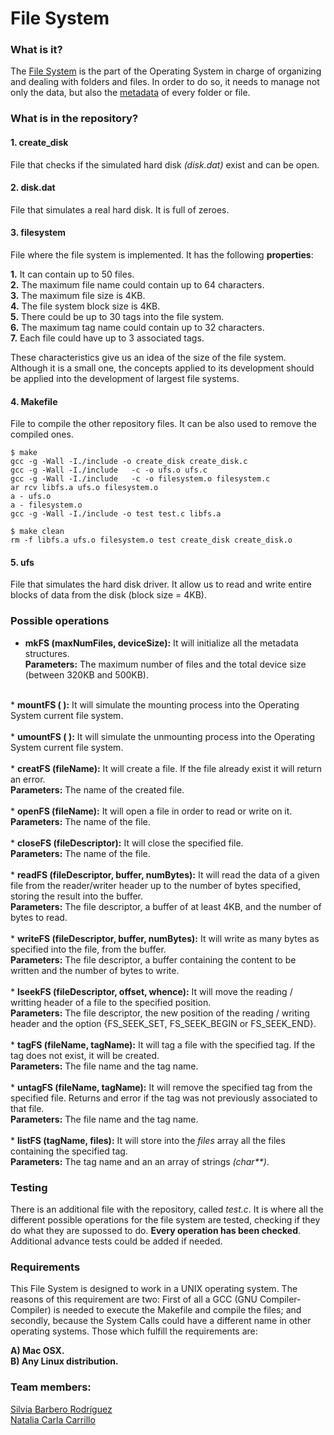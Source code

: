 # File System

### What is it?
The <a href="https://en.wikipedia.org/wiki/File_system">File System</a> is the part of the Operating System in charge of organizing and dealing with folders and files. In order to do so, it needs to manage not only the data, but also the <a href="https://en.wikipedia.org/wiki/Metadata">metadata</a> of every folder or file.

### What is in the repository?

#### 1. create_disk
File that checks if the simulated hard disk <i>(disk.dat)</i> exist and can be open.

#### 2. disk.dat
File that simulates a real hard disk. It is full of zeroes.

#### 3. filesystem
File where the file system is implemented. It has the following <b>properties</b>:

<b>1.</b> It can contain up to 50 files.<br>
<b>2.</b> The maximum file name could contain up to 64 characters.<br>
<b>3.</b> The maximum file size is 4KB.<br>
<b>4.</b> The file system block size is 4KB.<br>
<b>5.</b> There could be up to 30 tags into the file system.<br>
<b>6.</b> The maximum tag name could contain up to 32 characters.<br>
<b>7.</b> Each file could have up to 3 associated tags.<br>

These characteristics give us an idea of the size of the file system. Although it is a small one, the concepts applied to its development should be applied into the development of largest file systems.

#### 4. Makefile
File to compile the other repository files. It can be also used to remove the compiled ones.
```shell
$ make
gcc -g -Wall -I./include -o create_disk create_disk.c
gcc -g -Wall -I./include   -c -o ufs.o ufs.c
gcc -g -Wall -I./include   -c -o filesystem.o filesystem.c
ar rcv libfs.a ufs.o filesystem.o
a - ufs.o
a - filesystem.o
gcc -g -Wall -I./include -o test test.c libfs.a
```

```shell
$ make clean 
rm -f libfs.a ufs.o filesystem.o test create_disk create_disk.o
```

#### 5. ufs
File that simulates the hard disk driver. It allow us to read and write entire blocks of data from the disk (block size = 4KB).

### Possible operations

* <b>mkFS (maxNumFiles, deviceSize):</b> It will initialize all the metadata structures.<br>
<b>Parameters:</b> The maximum number of files and the total device size (between 320KB and 500KB).<br>
<br>
* <b>mountFS ( ):</b> It will simulate the mounting process into the Operating System current file system.<br>
<br>
* <b>umountFS ( ):</b> It will simulate the unmounting process into the Operating System current file system.<br>
<br>
* <b>creatFS (fileName):</b> It will create a file. If the file already exist it will return an error.<br>
<b>Parameters:</b> The name of the created file.<br>
<br>
* <b>openFS (fileName):</b> It will open a file in order to read or write on it.<br>
<b>Parameters:</b> The name of the file.<br>
<br>
* <b>closeFS (fileDescriptor):</b> It will close the specified file.<br>
<b>Parameters:</b> The name of the file.<br>
<br>
* <b>readFS (fileDescriptor, buffer, numBytes):</b> It will read the data of a given file from the reader/writer header up to the number of bytes specified, storing the result into the buffer.<br>
<b>Parameters:</b> The file descriptor, a buffer of at least 4KB, and the number of bytes to read.<br>
<br>
* <b>writeFS (fileDescriptor, buffer, numBytes):</b> It will write as many bytes as specified into the file, from the buffer.<br>
<b>Parameters:</b> The file descriptor, a buffer containing the content to be written and the number of bytes to write.<br>
<br>
* <b>lseekFS (fileDescriptor, offset, whence):</b> It will move the reading / writting header of a file to the specified position.<br>
<b>Parameters:</b> The file descriptor, the new position of the reading / writing header and the option {FS_SEEK_SET, FS_SEEK_BEGIN or FS_SEEK_END}.<br>
<br>
* <b>tagFS (fileName, tagName):</b> It will tag a file with the specified tag. If the tag does not exist, it will be created.<br>
<b>Parameters:</b> The file name and the tag name.<br>
<br>
* <b>untagFS (fileName, tagName):</b> It will remove the specified tag from the specified file. Returns and error if the tag was not previously associated to that file.<br>
<b>Parameters:</b> The file name and the tag name.<br>
<br>
* <b>listFS (tagName, files):</b> It will store into the <i>files</i> array all the files containing the specified tag.<br>
<b>Parameters:</b> The tag name and an an array of strings <i>(char**)</i>.


### Testing
There is an additional file with the repository, called <i>test.c</i>. It is where all the different possible operations for the file system are tested, checking if they do what they are supossed to do. <b>Every operation has been checked</b>. Additional advance tests could be added if needed.


### Requirements
This File System is designed to work in a UNIX operating system. The reasons of this requirement are two: First of all a GCC (GNU Compiler-Compiler) is needed to execute the Makefile and compile the files; and secondly, because the System Calls could have a different name in other operating systems. Those which fulfill the requirements are:

<b>A) Mac OSX.</b><br>
<b>B) Any Linux distribution.</b>

### Team members:

<a href="https://github.com/fyrier">Silvia Barbero Rodríguez</a>
<br>
<a href="https://github.com/talyBb">Natalia Carla Carrillo</a>
